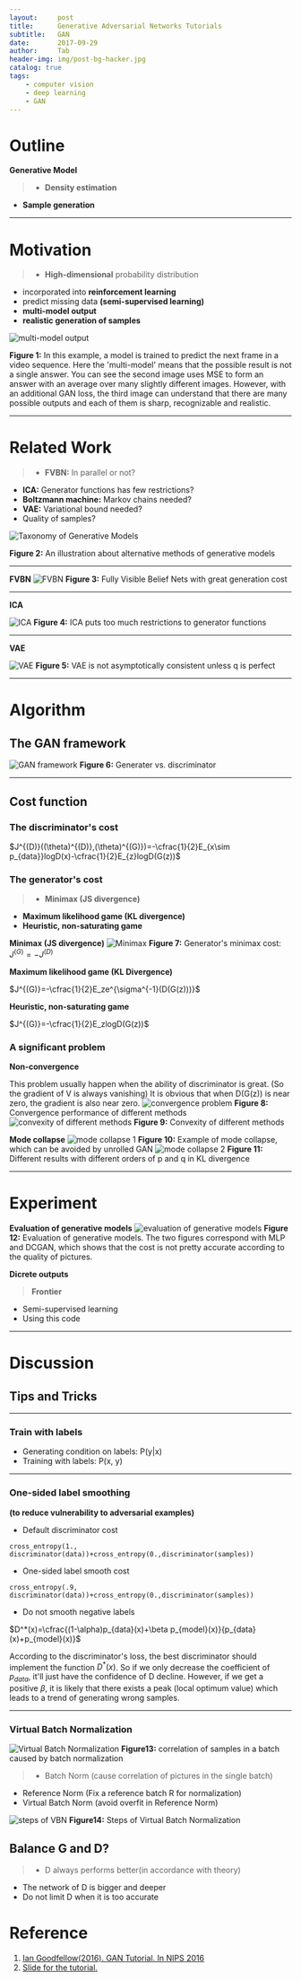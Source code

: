 ```yaml
---
layout:     post
title:      Generative Adversarial Networks Tutorials
subtitle:   GAN
date:       2017-09-29
author:     Tab
header-img: img/post-bg-hacker.jpg
catalog: true
tags:
    - computer vision
    - deep learning
    - GAN
---
```


# Outline
**Generative Model**
>- **Density estimation**
- **Sample generation**

---
# Motivation
>- **High-dimensional** probability distribution
- incorporated into **reinforcement learning**
- predict missing data **(semi-supervised learning)**
- **multi-model output** 
- **realistic generation of samples** 

![multi-model output](https://i.imgur.com/n1M2eUd.png)

**Figure 1:** In this example, a model is trained to predict the next frame in a video sequence. Here the 'multi-model' means that the possible result is not a single answer. You can see the second image uses MSE to form an answer with an average over many slightly different images. However, with an additional GAN loss, the third image can understand that there are many possible outputs and each of them is sharp, recognizable and realistic.

---
# Related Work
>- **FVBN:** In parallel or not?
- **ICA:** Generator functions has few restrictions?
- **Boltzmann machine:** Markov chains needed? 
- **VAE:** Variational bound needed? 
- Quality of samples?

![Taxonomy of Generative Models](https://i.imgur.com/5r0WeiB.png)

**Figure 2:** An illustration about alternative methods of generative models

---
**FVBN**
![FVBN](https://i.imgur.com/1dRxmmS.png)
**Figure 3:** Fully Visible Belief Nets with great generation cost

---
**ICA**

![ICA](https://i.imgur.com/DriRz5C.png)
**Figure 4:** ICA puts too much restrictions to generator functions

---
**VAE**

![VAE](https://i.imgur.com/rIvXNR1.png)
**Figure 5:** VAE is not asymptotically consistent unless q is perfect

---
# Algorithm

## The GAN framework
![GAN framework](https://i.imgur.com/i6A5MaU.png)
**Figure 6:** Generater vs. discriminator

---
## Cost function

### The discriminator's cost
$J^{(D)}((\theta)^{(D)},(\theta)^{(G)})=-\cfrac{1}{2}E_{x\sim p_{data}}logD(x)-\cfrac{1}{2}E_{z}logD(G(z))$

### The generator's cost
>- **Minimax (JS divergence)**
- **Maximum likelihood game (KL divergence)**
- **Heuristic, non-saturating game**

**Minimax (JS divergence)**
![Minimax](https://i.imgur.com/cBIOPpo.png)
**Figure 7:** Generator's minimax cost: $J^{(G)}=-J^{(D)}$

**Maximum likelihood game (KL Divergence)**

$J^{(G)}=-\cfrac{1}{2}E_ze^{\sigma^{-1}(D(G(z)))}$

**Heuristic, non-saturating game**

$J^{(G)}=-\cfrac{1}{2}E_zlogD(G(z))$

### A significant problem

**Non-convergence**

This problem usually happen when the ability of discriminator is great. (So the gradient of V is always vanishing) It is obvious that when D(G(z)) is near zero, the gradient is also near zero.
![convergence problem](https://i.imgur.com/26HACno.png)
**Figure 8:** Convergence performance of different methods
![convexity of different methods](https://i.imgur.com/KkEHJRW.png)
**Figure 9:** Convexity of different methods

**Mode collapse**
![mode collapse 1](https://i.imgur.com/5nAo9Xz.png)
**Figure 10:** Example of mode collapse, which can be avoided by unrolled GAN
![mode collapse 2](https://i.imgur.com/ehIgrTh.png)
**Figure 11:** Different results with different orders of p and q in KL divergence

---
# Experiment
**Evaluation of generative models**
![evaluation of generative models](https://i.imgur.com/mKuZyzj.png)
**Figure 12:** Evaluation of generative models. The two figures correspond with MLP and DCGAN, which shows that the cost is not pretty accurate according to the quality of pictures.

**Dicrete outputs**
>**Frontier**
- Semi-supervised learning
- Using this code

---
# Discussion
## Tips and Tricks
---
### Train with labels
- Generating condition on labels: P(y\|x)
- Training with labels: P(x, y)

---
### One-sided label smoothing
**(to reduce vulnerability to adversarial examples)**
- Default discriminator cost
```
cross_entropy(1., discriminator(data))+cross_entropy(0.,discriminator(samples))
```
- One-sided label smooth cost
```
cross_entropy(.9, discriminator(data))+cross_entropy(0.,discriminator(samples))
```
- Do not smooth negative labels

$D^*(x)=\cfrac{(1-\alpha)p_{data}(x)+\beta p_{model}(x)}{p_{data}(x)+p_{model}(x)}$

According to the discriminator's loss, the best discriminator should implement the function $D^*(x)$. So if we only decrease the coefficient of $p_{data}$, it'll just have the confidence of D decline. However, if we get a positive $\beta$, it is likely that there exists a peak (local optimum value)  which leads to a trend of generating wrong samples.

---

### Virtual Batch Normalization

![Virtual Batch Normalization](https://i.imgur.com/YEZJoPQ.jpg)
**Figure13:** correlation of samples in a batch caused by batch normalization

>- Batch Norm
(cause correlation of pictures in the single batch)
- Reference Norm
(Fix a reference batch R for normalization)
- Virtual Batch Norm
(avoid overfit in Reference Norm)

![steps of VBN](https://i.imgur.com/kiTzaWH.png)
**Figure14:** Steps of Virtual Batch Normalization


## Balance G and D?
>- D always performs better(in accordance with theory)
- The network of D is bigger and deeper
- Do not limit D when it is too accurate


# Reference
1. [Ian Goodfellow(2016). GAN Tutorial. In NIPS 2016](https://arxiv.org/pdf/1701.00160.pdf)
2. [Slide for the tutorial.](http://www.iangoodfellow.com/slides/2016-12-04-NIPS.pdf)
